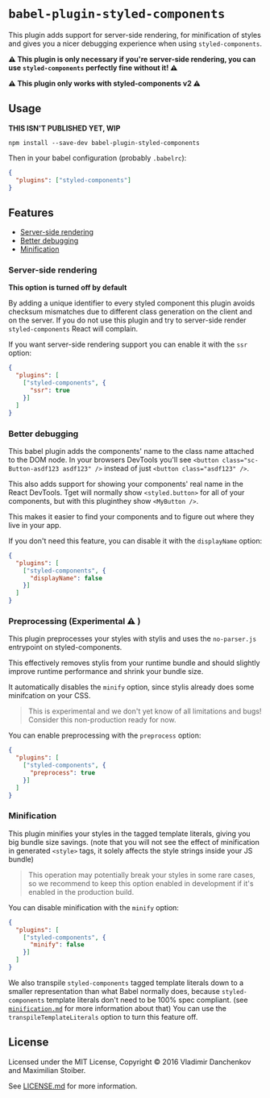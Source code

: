 # `babel-plugin-styled-components`

This plugin adds support for server-side rendering, for minification of styles and gives you a nicer debugging experience when using `styled-components`.

**⚠️ This plugin is only necessary if you're server-side rendering, you can use `styled-components` perfectly fine without it! ⚠️**

**⚠️ This plugin only works with styled-components v2 ⚠️**

## Usage

**THIS ISN'T PUBLISHED YET, WIP**

```
npm install --save-dev babel-plugin-styled-components
```

Then in your babel configuration (probably `.babelrc`):

```JSON
{
  "plugins": ["styled-components"]
}
```

## Features

- [Server-side rendering](#server-side-rendering)
- [Better debugging](#better-debugging)
- [Minification](#minification)

### Server-side rendering

**This option is turned off by default**

By adding a unique identifier to every styled component this plugin avoids checksum mismatches due to different class generation on the client and on the server. If you do not use this plugin and try to server-side render `styled-components` React will complain.

If you want server-side rendering support you can enable it with the `ssr` option:

```JSON
{
  "plugins": [
    ["styled-components", {
      "ssr": true
    }]
  ]
}
```

### Better debugging

This babel plugin adds the components' name to the class name attached to the DOM node. In your browsers DevTools you'll see `<button class="sc-Button-asdf123 asdf123" />` instead of just `<button class="asdf123" />`.

This also adds support for showing your components' real name in the React DevTools. Tget will normally show `<styled.button>` for all of your components, but with this pluginthey show `<MyButton />`.

This makes it easier to find your components and to figure out where they live in your app.

If you don't need this feature, you can disable it with the `displayName` option:

```JSON
{
  "plugins": [
    ["styled-components", {
      "displayName": false
    }]
  ]
}
```

### Preprocessing (Experimental ⚠️ )

This plugin preprocesses your styles with stylis and uses the `no-parser.js` entrypoint on styled-components.

This effectively removes stylis from your runtime bundle and should slightly improve runtime performance and shrink your bundle size.

It automatically disables the `minify` option, since stylis already does some minifcation on your CSS.

> This is experimental and we don't yet know of all limitations and bugs! Consider this non-production ready for now.

You can enable preprocessing with the `preprocess` option:

```JSON
{
  "plugins": [
    ["styled-components", {
      "preprocess": true
    }]
  ]
}
```

### Minification

This plugin minifies your styles in the tagged template literals, giving you big bundle size savings. (note that you will not see the effect of minification in generated `<style>` tags, it solely affects the style strings inside your JS bundle)

> This operation may potentially break your styles in some rare cases, so we recommend to keep this option enabled in development if it's enabled in the production build.

You can disable minification with the `minify` option:

```JSON
{
  "plugins": [
    ["styled-components", {
      "minify": false
    }]
  ]
}
```

We also transpile `styled-components` tagged template literals down to a smaller representation than what Babel normally does, because `styled-components` template literals don't need to be 100% spec compliant. (see [`minification.md`](minification.md) for more information about that) You can use the `transpileTemplateLiterals` option to turn this feature off.

## License

Licensed under the MIT License, Copyright © 2016 Vladimir Danchenkov and Maximilian Stoiber.

See [LICENSE.md](./LICENSE.md) for more information.
